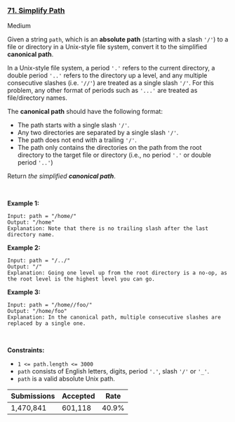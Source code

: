 ### [71. Simplify Path](https://leetcode.com/problems/simplify-path/?envType=daily-question&envId=2023-04-12)

Medium

Given a string `` path ``, which is an __absolute path__ (starting with a slash `` '/' ``) to a file or directory in a Unix-style file system, convert it to the simplified __canonical path__.

In a Unix-style file system, a period `` '.' `` refers to the current directory, a double period `` '..' `` refers to the directory up a level, and any multiple consecutive slashes (i.e. `` '//' ``) are treated as a single slash `` '/' ``. For this problem, any other format of periods such as `` '...' `` are treated as file/directory names.

The __canonical path__ should have the following format:

*   The path starts with a single slash `` '/' ``.
*   Any two directories are separated by a single slash `` '/' ``.
*   The path does not end with a trailing `` '/' ``.
*   The path only contains the directories on the path from the root directory to the target file or directory (i.e., no period `` '.' `` or double period `` '..' ``)

Return _the simplified __canonical path___.

 

<strong class="example">Example 1:</strong>

```
Input: path = "/home/"
Output: "/home"
Explanation: Note that there is no trailing slash after the last directory name.
```

<strong class="example">Example 2:</strong>

```
Input: path = "/../"
Output: "/"
Explanation: Going one level up from the root directory is a no-op, as the root level is the highest level you can go.
```

<strong class="example">Example 3:</strong>

```
Input: path = "/home//foo/"
Output: "/home/foo"
Explanation: In the canonical path, multiple consecutive slashes are replaced by a single one.
```

 

__Constraints:__

*   `` 1 <= path.length <= 3000 ``
*   `` path `` consists of English letters, digits, period `` '.' ``, slash `` '/' `` or `` '_' ``.
*   `` path `` is a valid absolute Unix path.

| Submissions    | Accepted     | Rate   |
| -------------- | ------------ | ------ |
| 1,470,841 | 601,118 | 40.9% |
